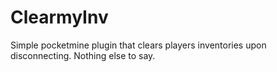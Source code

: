 # ClearmyInv
Simple pocketmine plugin that clears players inventories upon disconnecting.
Nothing else to say.
